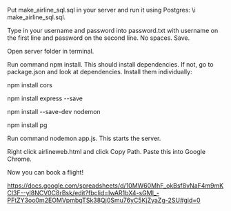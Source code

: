 Put make_airline_sql.sql in your server and run it using Postgres: \i make_airline_sql.sql.

Type in your username and password into password.txt with username on the first line and password on the second line. No spaces. Save.

Open server folder in terminal. 

Run command npm install. This should install dependencies. If not, go to package.json and look at dependencies. Install them individually: 

npm install cors

npm install express --save

npm install --save-dev nodemon

npm install pg 

Run command nodemon app.js. This starts the server. 

Right click airlineweb.html and click Copy Path. Paste this into Google Chrome. 

Now you can book a flight!

https://docs.google.com/spreadsheets/d/10MW60MhF_okBsf8vNaF4m9mKCl3F--yl8NCV0C8rBsk/edit?fbclid=IwAR1bX4-sGMI_-PFtZY3oo0m2EOMVpmbqTSk38Qj0Smu76yC5KjZyaZg-2SU#gid=0
